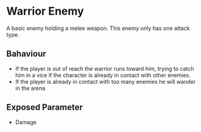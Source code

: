 # Warrior Enemy

A basic enemy holding a melee weapon. This enemy only has one attack type.

## Bahaviour
- If the player is out of reach the warrior runs toward him, trying to catch him in a vice if the character is already in contact with other enemies.
- If the player is already in contact with too many enemies he will wander in the arena

## Exposed Parameter
- Damage